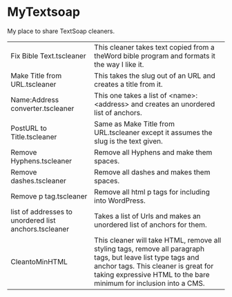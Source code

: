 MyTextsoap
==========

My place to share TextSoap cleaners.

<table>

<tr><td>Fix Bible Text.tscleaner</td><td>This cleaner takes text copied from a theWord bible program and formats it the way I like it.</td></tr>
<tr><td>Make Title from URL.tscleaner </td><td>This takes the slug out of an URL and creates a title from it.</td></tr>
<tr><td>Name:Address converter.tscleaner </td><td>This one takes a list of &lt;name&gt;:&lt;address&gt; and creates an unordered list of anchors.</td></tr>
<tr><td>PostURL to Title.tscleaner </td><td>Same as Make Title from URL.tscleaner except it assumes the slug is the text given.</td></tr>
<tr><td>Remove Hyphens.tscleaner </td><td>Remove all Hyphens and make them spaces.</td></tr>
<tr><td>Remove dashes.tscleaner </td><td>Remove all dashes and makes them spaces.</td></tr>
<tr><td>Remove p tag.tscleaner </td><td>Remove all html p tags for including into WordPress.</td></tr>
<tr><td>list of addresses to unordered list anchors.tscleaner</td><td>Takes a list of Urls and makes an unordered list of anchors for them.</td></tr>
<tr><td>CleantoMinHTML</td><td>This cleaner will take HTML, remove all styling tags, remove all paragraph tags, but leave list type tags and anchor tags. This cleaner is great for taking expressive HTML to the bare minimum for inclusion into a CMS.</td></tr>
</table>